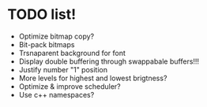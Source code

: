 # TODO list!

- Optimize bitmap copy?
- Bit-pack bitmaps
- Trsnaparent background for font
- Display double buffering through swappabale buffers!!!
- Justify number "1" position
- More levels for highest and lowest brigtness?
- Optimize & improve scheduler?
- Use c++ namespaces?